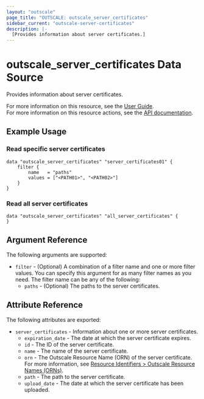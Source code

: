 ```yaml
---
layout: "outscale"
page_title: "OUTSCALE: outscale_server_certificates"
sidebar_current: "outscale-server-certificates"
description: |-
  [Provides information about server certificates.]
---
```


# outscale_server_certificates Data Source

Provides information about server certificates.

For more information on this resource, see the [User Guide](https://docs.outscale.com/en/userguide/About-Server-Certificates-in-EIM.html).  
For more information on this resource actions, see the [API documentation](https://docs.outscale.com/api#3ds-outscale-api-servercertificate).

## Example Usage

### Read specific server certificates

```hcl
data "outscale_server_certificates" "server_certificates01" {
    filter {
        name   = "paths"
        values = ["<PATH01>", "<PATH02>"]
    }
}
```

### Read all server certificates

```hcl
data "outscale_server_certificates" "all_server_certificates" {
}
```

## Argument Reference

The following arguments are supported:

* `filter` - (Optional) A combination of a filter name and one or more filter values. You can specify this argument for as many filter names as you need. The filter name can be any of the following:
    * `paths` - (Optional) The paths to the server certificates.

## Attribute Reference

The following attributes are exported:

* `server_certificates` - Information about one or more server certificates.
    * `expiration_date` - The date at which the server certificate expires.
    * `id` - The ID of the server certificate.
    * `name` - The name of the server certificate.
    * `orn` - The Outscale Resource Name (ORN) of the server certificate. For more information, see [Resource Identifiers > Outscale Resource Names (ORNs)](https://docs.outscale.com/en/userguide/Resource-Identifiers.html#_outscale_resource_names_orns).
    * `path` - The path to the server certificate.
    * `upload_date` - The date at which the server certificate has been uploaded.
